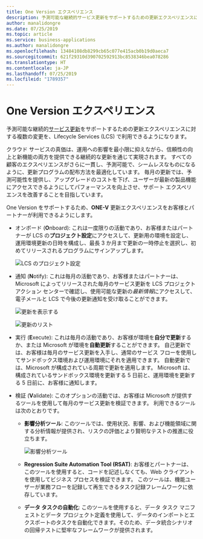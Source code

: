 ```yaml
---
title: One Version エクスペリエンス
description: 予測可能な継続的サービス更新をサポートするための更新エクスペリエンスに対する複数の変更を、Lifecycle Services で利用できるようになります。
author: manalidongre
ms.date: 07/25/2019
ms.topic: article
ms.service: business-applications
ms.author: manalidongre
ms.openlocfilehash: 13484108db8299cb65c077e415acb0b19d0aeca7
ms.sourcegitcommit: 621f29310d390702592913bc8538346bea078286
ms.translationtype: HT
ms.contentlocale: ja-JP
ms.lasthandoff: 07/25/2019
ms.locfileid: "1789357"
---
```

#  <a name="one-version-experience"></a>One Version エクスペリエンス

予測可能な継続的[サービス更新](https://docs.microsoft.com/dynamics365/unified-operations/fin-and-ops/get-started/one-version)をサポートするための更新エクスペリエンスに対する複数の変更を、Lifecycle Services (LCS) で利用できるようになります。

クラウド サービスの真価は、運用への影響を最小限に抑えながら、信頼性の向上と新機能の両方を提供できる継続的な更新を通じて実現されます。 すべての顧客のエクスペリエンスがさらに一貫し、予測可能で、シームレスなものになるように、更新プログラムの配布方法を最適化しています。 毎月の更新では、予測可能性を提供し、アップグレードのコストを下げ、ユーザーが最新の製品機能にアクセスできるようにしてパフォーマンスを向上させ、サポート エクスペリエンスを改善することを目指しています。

One Version をサポートするため、**ONE-V** 更新エクスペリエンスをお客様とパートナーが利用できるようにします。

- オンボード (**O**nboard): これは一度限りの活動であり、お客様またはパートナーが LCS の**プロジェクト設定**にアクセスして、更新用の環境を設定し、運用環境更新の日時を構成し、最長 3 か月まで更新の一時停止を選択し、初めてリリースされるプログラムにサインアップします。 

    ![LCS のプロジェクト設定](media/one-version-01.jpg "LCS のプロジェクト設定")

                  
- 通知 (**N**otify): これは毎月の活動であり、お客様またはパートナーは、Microsoft によってリリースされた毎月のサービス更新を LCS プロジェクト アクション センターで確認し、使用可能な更新の*最新情報*にアクセスして、電子メールと LCS で今後の更新通知を受け取ることができます。

    ![更新を表示する](media/one-version-02.jpg "更新を表示する") 

    ![更新のリスト](media/one-version-03.jpg "更新のリスト")
         
- 実行 (**E**xecute): これは毎月の活動であり、お客様が環境を**自分で更新**するか、または Microsoft が環境を**自動更新**することができます。 自己更新では、お客様は毎月のサービス更新を入手し、通常のサービス フローを使用してサンドボックス環境および運用環境にそれを適用できます。 自動更新では、Microsoft が構成されている周期で更新を適用します。 Microsoft は、構成されているサンドボックス環境を更新する 5 日前と、運用環境を更新する 5 日前に、お客様に通知します。 

- 検証 (**V**alidate): このオプションの活動では、お客様は Microsoft が提供するツールを使用して毎月のサービス更新を検証できます。 利用できるツールは次のとおりです。

    - **影響分析ツール**: このツールでは、使用状況、影響、および機能領域に関する分析情報が提供され、リスクの評価とより賢明なテストの推進に役立ちます。 

        ![影響分析ツール](media/one-version-04.png "影響分析ツール")

    - **Regression Suite Automation Tool (RSAT)**: お客様とパートナーは、このツールを使用すると、コードを記述しなくても、Web クライアントを使用してビジネス プロセスを検証できます。 このツールは、機能ユーザーが業務フローを記録して再生できるタスク記録フレームワークに依存しています。 
    - **データ タスクの自動化**: このツールを使用すると、データ タスク マニフェストとデータ プロジェクト定義を使用して、データのインポートとエクスポートのタスクを自動化できます。そのため、データ統合シナリオの回帰テストに堅牢なフレームワークが提供されます。 



